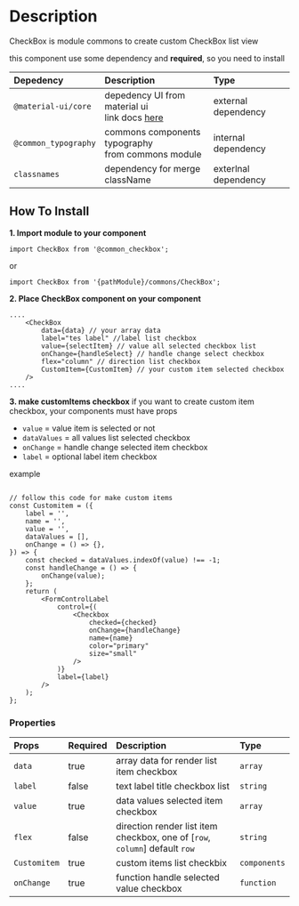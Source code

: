 # Description

CheckBox is module commons to create custom CheckBox list view

this component use some dependency and **required**, so you need to install

| Depedency   | Description | Type |
| :---        | :---        |:---  |
| `@material-ui/core` | depedency UI from material ui <br/> link docs [here](https://material-ui.com/getting-started/installation/)| external dependency |
| `@common_typography` | commons components typography <br />from commons module | internal dependency |
| `classnames`   | dependency for merge className | exterlnal dependency |

## How To Install

**1. Import module to your component**
```node
import CheckBox from '@common_checkbox';
```

or

```node
import CheckBox from '{pathModule}/commons/CheckBox';
```

**2. Place CheckBox component on your component**

```node
....
    <CheckBox
        data={data} // your array data
        label="tes label" //label list checkbox
        value={selectItem} // value all selected checkbox list
        onChange={handleSelect} // handle change select checkbox
        flex="column" // direction list checkbox
        CustomItem={CustomItem} // your custom item selected checkbox
    />
....
```

**3. make customItems checkbox**
if you want to create custom item checkbox, your components must have props
- `value` = value item is selected or not
- `dataValues` = all values list selected checkbox
- `onChange` = handle change selected item checkbox
- `label` = optional label item checkbox

example
```node

// follow this code for make custom items
const Customitem = ({
    label = '',
    name = '',
    value = '',
    dataValues = [],
    onChange = () => {},
}) => {
    const checked = dataValues.indexOf(value) !== -1;
    const handleChange = () => {
        onChange(value);
    };
    return (
        <FormControlLabel
            control={(
                <Checkbox
                    checked={checked}
                    onChange={handleChange}
                    name={name}
                    color="primary"
                    size="small"
                />
            )}
            label={label}
        />
    );
};

```

### Properties
| Props       | Required | Description | Type |
| :---        | :---     | :---        |:---  |
| `data`       | true    | array data for render list item checkbox | `array` |
| `label`       | false    | text label title checkbox list | `string` |
| `value`       | true    | data values selected item checkbox | `array` |
| `flex`       | false    | direction render list item checkbox, one of [`row`, `column`] default `row` | `string` |
| `Customitem`       | true    | custom items list checkbix| `components` |
| `onChange`       | true    | function handle selected value checkbox | `function` |

